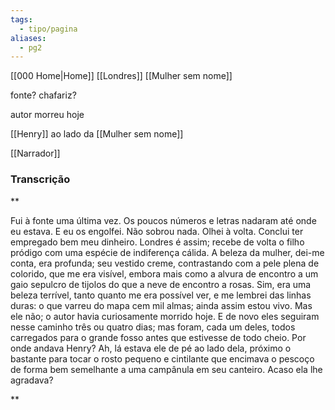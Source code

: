 ```yaml
---
tags:
  - tipo/pagina
aliases:
  - pg2
---
```

[[000 Home|Home]]
[[Londres]]
[[Mulher sem nome]]

fonte? chafariz?

autor morreu hoje

[[Henry]] ao lado da [[Mulher sem nome]]

[[Narrador]]


### Transcrição

**

Fui à fonte uma última vez. Os poucos números e letras nadaram até onde eu estava. E eu os engolfei. Não sobrou nada. Olhei à volta. Conclui ter empregado bem meu dinheiro. Londres é assim; recebe de volta o filho pródigo com uma espécie de indiferença cálida. A beleza da mulher, dei-me conta, era profunda; seu vestido creme, contrastando com a pele plena de colorido, que me era visível, embora mais como a alvura de encontro a um gaio sepulcro de tijolos do que a neve de encontro a rosas. Sim, era uma beleza terrível, tanto quanto me era possível ver, e me lembrei das linhas duras: o que varreu do mapa cem mil almas; ainda assim estou vivo. Mas ele não; o autor havia curiosamente morrido hoje. E de novo eles seguiram nesse caminho três ou quatro dias; mas foram, cada um deles, todos carregados para o grande fosso antes que estivesse de todo cheio. Por onde andava Henry? Ah, lá estava ele de pé ao lado dela, próximo o bastante para tocar o rosto pequeno e cintilante que encimava o pescoço de forma bem semelhante a uma campânula em seu canteiro. Acaso ela lhe agradava?

**
